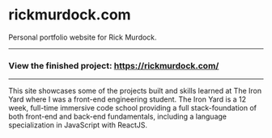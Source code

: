 # rickmurdock.com

Personal portfolio website for Rick Murdock.

---

### View the finished project: https://rickmurdock.com/

---

This site showcases some of the projects built and skills learned at The Iron Yard where I was a front-end engineering student. 
The Iron Yard is a 12 week, full-time immersive code school providing a full stack-foundation of both front-end and back-end fundamentals, including a language
specialization in JavaScript with ReactJS.
